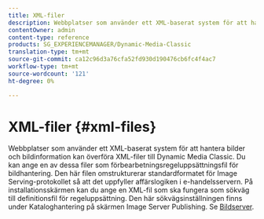 ```yaml
---
title: XML-filer
description: Webbplatser som använder ett XML-baserat system för att hantera bilder och bildinformation kan överföra XML-filer till Dynamic Media Classic. Läs mer om XML-filer.
contentOwner: admin
content-type: reference
products: SG_EXPERIENCEMANAGER/Dynamic-Media-Classic
translation-type: tm+mt
source-git-commit: ca12c96d3a76cfa52fd930d190476cb6fc4f4ac7
workflow-type: tm+mt
source-wordcount: '121'
ht-degree: 0%

---
```



# XML-filer {#xml-files}

Webbplatser som använder ett XML-baserat system för att hantera bilder och bildinformation kan överföra XML-filer till Dynamic Media Classic. Du kan ange en av dessa filer som förbearbetningsregeluppsättningsfil för bildhantering. Den här filen omstrukturerar standardformatet för Image Serving-protokollet så att det uppfyller affärslogiken i e-handelsservern. På installationsskärmen kan du ange en XML-fil som ska fungera som sökväg till definitionsfil för regeluppsättning. Den här sökvägsinställningen finns under Kataloghantering på skärmen Image Server Publishing. Se [Bildserver](publish-setup.md#image_server).
